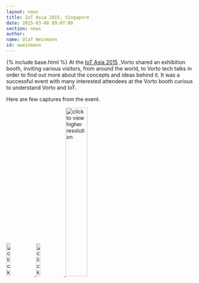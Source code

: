 ```yaml
---
layout: news
title: IoT Asia 2015, Singapore
date: 2015-03-08 09:07:08
section: news
author:
name: Olaf Weinmann
id: oweinmann
---
```


{% include base.html %}
At the <a href="http://www.internetofthingsasia.com/events/iot-asia-2015/event-summary-2fae431387124a1d9981c93c3f9e87dc.aspx#3" target="_blank">IoT Asia 2015</a> ,Vorto shared an exhibition booth,
inviting various visitors, from around the world, to Vorto tech talks in order to find out more about the concepts and ideas behind it.
It was a successful event with many interested attendees at the Vorto booth curious to understand Vorto and IoT.

Here are few captures from the event.

<a href="{{ $base}}/img/news/iotasia2015/Vorto_Panel.jpg" rel="prettyPhoto" title="IoT Asia 2015">
<img src="{{ $base}}/img/news/iotasia2015/Vorto_Panel.jpg" style="width:15%;height15%;margin-top:0px;" title="click to view higher resolution"/>
</a>
<a href="{{ $base}}/img/news/iotasia2015/Vorto_Panel2.jpg" rel="prettyPhoto" title="IoT Asia 2015">
<img src="{{ $base}}/img/news/iotasia2015/Vorto_Panel2.jpg" style="width:15%;height15%;margin-top:0px;" title="click to view higher resolution"/>
</a>
<a href="{{ $base}}/img/news/iotasia2015/Vorto_Talk.JPG" rel="prettyPhoto" title="IoT Asia 2015">
<img src="{{ $base}}/img/news/iotasia2015/Vorto_Talk.JPG" style="width:34%;height:34%;margin-top:0px;" title="click to view higher resolution"/>
</a>
